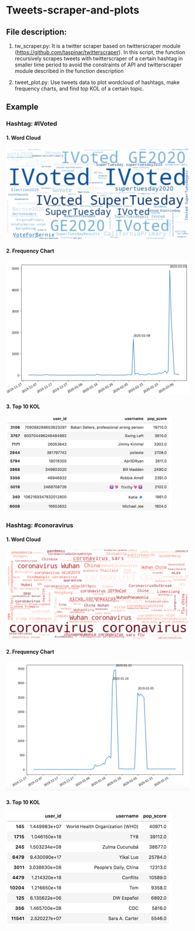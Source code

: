 # Tweets-scraper-and-plots

## File description:
1. tw_scraper.py: It is a twitter scraper based on twitterscraper module (https://github.com/taspinar/twitterscraper). In this script, the function recursively scrapes tweets with twitterscraper of a certain hashtag in smaller time period to avoid the constraints of API and twitterscraper module described in the function description

2. tweet_plot.py: Use tweets data to plot wordcloud of hashtags, make frequency charts, and find top KOL of a certain topic.


## Example
### Hashtag: #IVoted

#### 1. Word Cloud

<img src="https://github.com/yahancheng/Tweets-scraper-and-plots/blob/master/sample_plot/Screen%20Shot%202020-03-10%20at%208.33.30%20PM.png" alt="drawing" width="500"/>

#### 2. Frequency Chart
<img src="https://github.com/yahancheng/Tweets-scraper-and-plots/blob/master/sample_plot/Screen%20Shot%202020-03-10%20at%208.33.41%20PM.png" alt="drawing" width="500"/>

#### 3. Top 10 KOL
<img src="https://github.com/yahancheng/Tweets-scraper-and-plots/blob/master/sample_plot/Screen%20Shot%202020-03-10%20at%208.33.47%20PM.png" alt="drawing" width="450"/>


### Hashtag: #conoravirus

#### 1. Word Cloud

<img src="https://github.com/yahancheng/Tweets-scraper-and-plots/blob/master/sample_plot/Screen%20Shot%202020-03-10%20at%207.43.10%20PM.png" alt="drawing" width="500"/>

#### 2. Frequency Chart
<img src="https://github.com/yahancheng/Tweets-scraper-and-plots/blob/master/sample_plot/Screen%20Shot%202020-03-10%20at%207.43.30%20PM.png" alt="drawing" width="500"/>

#### 3. Top 10 KOL
<img src="https://github.com/yahancheng/Tweets-scraper-and-plots/blob/master/sample_plot/Screen%20Shot%202020-03-10%20at%207.43.37%20PM.png" alt="drawing" width="450"/>


